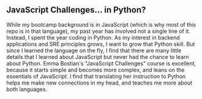 ## JavaScript Challenges... in Python?

While my bootcamp background is in JavaScript (which is why most of this repo is in that language), my past year has involved not a single line of it. Instead, I spent the year coding in Python.
As my interest in backend applications and SRE principles grows, I want to grow that Python skill. But since I learned the language on the fly, I find that there are many little details that I learned about JavaScript but never had the chance to learn about Python.
Emma Bostian's "JavaScript Challenges" course is excellent, because it starts simple and becomes more complex, and leans on the essentials of JavaScript. I find that translating her instruction to Python helps me make new connections in my head, and teaches me more about both languages.
